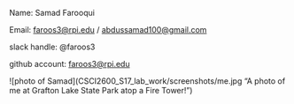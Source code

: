 ﻿Name: Samad Farooqui 

Email: faroos3@rpi.edu / abdussamad100@gmail.com

slack handle: @faroos3

github account: faroos3@rpi.edu 



![photo of Samad](CSCI2600_S17_lab_work/screenshots/me.jpg “A photo of me at Grafton Lake State Park atop a Fire Tower!”)
